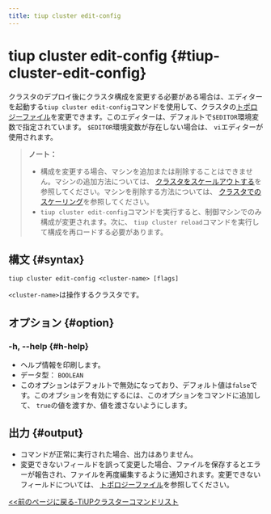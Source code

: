 ```yaml
---
title: tiup cluster edit-config
---
```


# tiup cluster edit-config {#tiup-cluster-edit-config}

クラスタのデプロイ後にクラスタ構成を変更する必要がある場合は、エディターを起動する`tiup cluster edit-config`コマンドを使用して、クラスタの[トポロジーファイル](/tiup/tiup-cluster-topology-reference.md)を変更できます。このエディターは、デフォルトで`$EDITOR`環境変数で指定されています。 `$EDITOR`環境変数が存在しない場合は、 `vi`エディターが使用されます。

> **ノート：**
>
> -   構成を変更する場合、マシンを追加または削除することはできません。マシンの追加方法については、 [クラスタをスケールアウトする](/tiup/tiup-component-cluster-scale-out.md)を参照してください。マシンを削除する方法については、 [クラスタでのスケーリング](/tiup/tiup-component-cluster-scale-in.md)を参照してください。
> -   `tiup cluster edit-config`コマンドを実行すると、制御マシンでのみ構成が変更されます。次に、 `tiup cluster reload`コマンドを実行して構成を再ロードする必要があります。

## 構文 {#syntax}

```shell
tiup cluster edit-config <cluster-name> [flags]
```

`<cluster-name>`は操作するクラスタです。

## オプション {#option}

### -h, --help {#h-help}

-   ヘルプ情報を印刷します。
-   データ型： `BOOLEAN`
-   このオプションはデフォルトで無効になっており、デフォルト値は`false`です。このオプションを有効にするには、このオプションをコマンドに追加して、 `true`の値を渡すか、値を渡さないようにします。

## 出力 {#output}

-   コマンドが正常に実行された場合、出力はありません。
-   変更できないフィールドを誤って変更した場合、ファイルを保存するとエラーが報告され、ファイルを再度編集するように通知されます。変更できないフィールドについては、 [トポロジーファイル](/tiup/tiup-cluster-topology-reference.md)を参照してください。

[&lt;&lt;前のページに戻る-TiUPクラスターコマンドリスト](/tiup/tiup-component-cluster.md#command-list)
